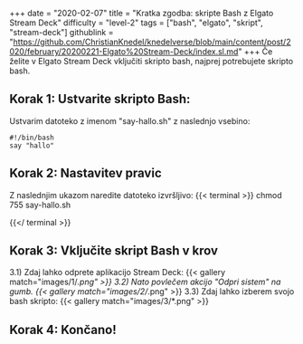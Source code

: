 +++
date = "2020-02-07"
title = "Kratka zgodba: skripte Bash z Elgato Stream Deck"
difficulty = "level-2"
tags = ["bash", "elgato", "skript", "stream-deck"]
githublink = "https://github.com/ChristianKnedel/knedelverse/blob/main/content/post/2020/february/20200221-Elgato%20Stream-Deck/index.sl.md"
+++
Če želite v Elgato Stream Deck vključiti skripto bash, najprej potrebujete skripto bash.
## Korak 1: Ustvarite skripto Bash:
Ustvarim datoteko z imenom "say-hallo.sh" z naslednjo vsebino:
```
#!/bin/bash
say "hallo"

```

## Korak 2: Nastavitev pravic
Z naslednjim ukazom naredite datoteko izvršljivo:
{{< terminal >}}
chmod 755 say-hallo.sh

{{</ terminal >}}

## Korak 3: Vključite skript Bash v krov
3.1) Zdaj lahko odprete aplikacijo Stream Deck:
{{< gallery match="images/1/*.png" >}}
3.2) Nato povlečem akcijo "Odpri sistem" na gumb.
{{< gallery match="images/2/*.png" >}}
3.3) Zdaj lahko izberem svojo bash skripto:
{{< gallery match="images/3/*.png" >}}

## Korak 4: Končano!
